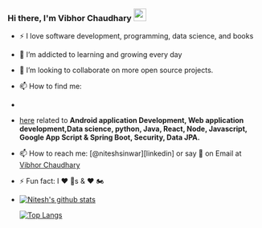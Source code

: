 ### Hi there, I'm Vibhor Chaudhary <img src="https://media.giphy.com/media/hvRJCLFzcasrR4ia7z/giphy.gif" width="25px">

- :zap: I love software development, programming, data science, and books
- 🌱 I’m addicted to learning and growing every day
- 👯 I’m looking to collaborate on more open source projects.
- 📫 How to find me: 
- 
-  [here](https://github.com/niteshsinwar/niteshsinwar/issues) related to <b>Android application Development, Web application development,Data science, python, Java, React, Node, Javascript, Google App Script & Spring Boot, Security, Data JPA.</b>
- 📫 How to reach me: [@niteshsinwar][linkedin] or say 👋 on Email at [Vibhor Chaudhary](mailto:vibhorchaudhary@yahoo.com)
- ⚡ Fun fact: I ❤️ 🐶s & ❤️ 🏍️


- 
  [![Nitesh's github stats](https://github-readme-stats.vercel.app/api?username=niteshsinwar&count_private=true&show_icons=true&theme=radical&hide_rank=false)](https://github.com/niteshsinwar/github-readme-stats)
  
  [![Top Langs](https://github-readme-stats.vercel.app/api/top-langs/?username=niteshsinwar)](https://github.com/niteshsinwar/github-readme-stats)
